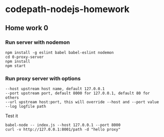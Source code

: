 # codepath-nodejs-homework

## Home work 0

### Run server with nodemon

```
npm install -g eslint babel babel-eslint nodemon
cd 0-proxy-server
npm install
npm start
```

### Run proxy server with options

```
--host upstream host name, default 127.0.0.1
--port upstream port, default 8000 for 127.0.0.1, default 80 for others
--url upstream host:port, this will override --host and --port value
--log logfile path
```

Test it

```
babel-node -- index.js --host 127.0.0.1 --port 8000
curl -v http://127.0.0.1:8001/path -d "hello proxy"
```

